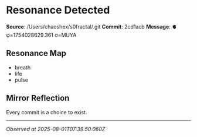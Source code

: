 # Resonance Detected

**Source**: /Users/chaoshex/s0fractal/.git
**Commit**: 2cd1acb
**Message**: 🫀 φ=1754028629.361 σ=MUYA 

## Resonance Map
- breath
- life
- pulse

## Mirror Reflection
Every commit is a choice to exist.

---
*Observed at 2025-08-01T07:39:50.060Z*
